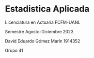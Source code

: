 # Estadistica Aplicada

Licenciatura en Actuaría FCFM-UANL

Semestre Agosto-Diciembre 2023

David Eduardo Gómez Marín 1914352

Grupo 41
